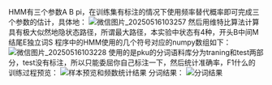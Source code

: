 HMM有三个参数A B pi，在训练集有标注的情况下使用频率替代概率即可完成三个参数的估计，具体地：
![微信图片_20250516103257](https://github.com/user-attachments/assets/f0dbbbed-74b1-4128-9dc3-23511cc0166f)
然后用维特比算法计算具有极大似然地隐状态路径，所谓最大路径，本实验中状态有4种，开头B中间M结尾E独立词S
程序中的HMM使用的几个符号对应的numpy数组如下：
![微信图片_20250516103228](https://github.com/user-attachments/assets/f5eaa34c-49ce-4166-b3e8-4f767fab8596)
使用的是pku的分词语料库分为traning和test两部分，test没有标注，所以只能委屈你自己标注一下，然后统计准确率，F1什么的
训练过程预览：
![样本预览和频数统计结果](https://github.com/user-attachments/assets/fc44c23d-f575-4726-8ad8-f31d51820ba8)
分词结果：
![分词结果](https://github.com/user-attachments/assets/a0c3d4c0-eced-40fc-88e8-06bef347e8e7)

